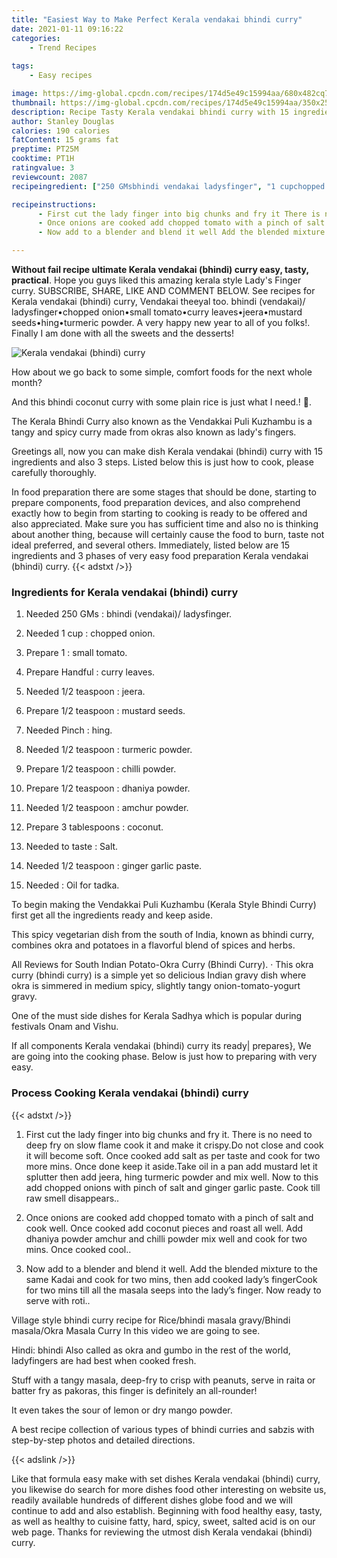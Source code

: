 ```yaml
---
title: "Easiest Way to Make Perfect Kerala vendakai bhindi curry"
date: 2021-01-11 09:16:22
categories:
    - Trend Recipes
    
tags:
    - Easy recipes

image: https://img-global.cpcdn.com/recipes/174d5e49c15994aa/680x482cq70/kerala-vendakai-bhindi-curry-recipe-main-photo.jpg
thumbnail: https://img-global.cpcdn.com/recipes/174d5e49c15994aa/350x250cq70/kerala-vendakai-bhindi-curry-recipe-main-photo.jpg
description: Recipe Tasty Kerala vendakai bhindi curry with 15 ingredients and 3 stages of easy cooking.
author: Stanley Douglas
calories: 190 calories
fatContent: 15 grams fat
preptime: PT25M
cooktime: PT1H
ratingvalue: 3
reviewcount: 2087
recipeingredient: ["250 GMsbhindi vendakai ladysfinger", "1 cupchopped onion", "1small tomato", "Handfulcurry leaves", "1/2 teaspoonjeera", "1/2 teaspoonmustard seeds", "Pinchhing", "1/2 teaspoonturmeric powder", "1/2 teaspoonchilli powder", "1/2 teaspoondhaniya powder", "1/2 teaspoonamchur powder", "3 tablespoonscoconut", "to tasteSalt", "1/2 teaspoonginger garlic paste", "Oil for tadka"]

recipeinstructions: 
      - First cut the lady finger into big chunks and fry it There is no need to deep fry on slow flame cook it and make it crispyDo not close and cook it will become soft Once cooked add salt as per taste and cook for two more mins Once done keep it asideTake oil in a pan add mustard let it splutter then add jeera hing turmeric powder and mix well Now to this add chopped onions with pinch of salt and ginger garlic paste Cook till raw smell disappears 
      - Once onions are cooked add chopped tomato with a pinch of salt and cook well Once cooked add coconut pieces and roast all well Add dhaniya powder amchur and chilli powder mix well and cook for two mins Once cooked cool 
      - Now add to a blender and blend it well Add the blended mixture to the same Kadai and cook for two mins then add cooked ladys fingerCook for two mins till all the masala seeps into the ladys finger Now ready to serve with roti

---
```




**Without fail recipe ultimate Kerala vendakai (bhindi) curry easy, tasty, practical**. Hope you guys liked this amazing kerala style Lady&#39;s Finger curry. SUBSCRIBE, SHARE, LIKE AND COMMENT BELOW. See recipes for Kerala vendakai (bhindi) curry, Vendakai theeyal too. bhindi (vendakai)/ ladysfinger•chopped onion•small tomato•curry leaves•jeera•mustard seeds•hing•turmeric powder. A very happy new year to all of you folks!. Finally I am done with all the sweets and the desserts!


![Kerala vendakai (bhindi) curry](https://img-global.cpcdn.com/recipes/174d5e49c15994aa/680x482cq70/kerala-vendakai-bhindi-curry-recipe-main-photo.jpg "Kerala vendakai (bhindi) curry")



How about we go back to some simple, comfort foods for the next whole month?

And this bhindi coconut curry with some plain rice is just what I need.! 🙂.

The Kerala Bhindi Curry also known as the Vendakkai Puli Kuzhambu is a tangy and spicy curry made from okras also known as lady&#39;s fingers.


Greetings all, now you can make dish Kerala vendakai (bhindi) curry with 15 ingredients and also 3 steps. Listed below this is just how to cook, please carefully thoroughly.

In food preparation there are some stages that should be done, starting to prepare components, food preparation devices, and also comprehend exactly how to begin from starting to cooking is ready to be offered and also appreciated. Make sure you has sufficient time and also no is thinking about another thing, because will certainly cause the food to burn, taste not ideal preferred, and several others. Immediately, listed below are 15 ingredients and 3 phases of very easy food preparation Kerala vendakai (bhindi) curry.
{{< adstxt />}}

### Ingredients for Kerala vendakai (bhindi) curry


1. Needed 250 GMs : bhindi (vendakai)/ ladysfinger.

1. Needed 1 cup : chopped onion.

1. Prepare 1 : small tomato.

1. Prepare Handful : curry leaves.

1. Needed 1/2 teaspoon : jeera.

1. Prepare 1/2 teaspoon : mustard seeds.

1. Needed Pinch : hing.

1. Needed 1/2 teaspoon : turmeric powder.

1. Prepare 1/2 teaspoon : chilli powder.

1. Prepare 1/2 teaspoon : dhaniya powder.

1. Needed 1/2 teaspoon : amchur powder.

1. Prepare 3 tablespoons : coconut.

1. Needed to taste : Salt.

1. Needed 1/2 teaspoon : ginger garlic paste.

1. Needed  : Oil for tadka.


To begin making the Vendakkai Puli Kuzhambu (Kerala Style Bhindi Curry) first get all the ingredients ready and keep aside.

This spicy vegetarian dish from the south of India, known as bhindi curry, combines okra and potatoes in a flavorful blend of spices and herbs.

All Reviews for South Indian Potato-Okra Curry (Bhindi Curry). · This okra curry (bhindi curry) is a simple yet so delicious Indian gravy dish where okra is simmered in medium spicy, slightly tangy onion-tomato-yogurt gravy.

One of the must side dishes for Kerala Sadhya which is popular during festivals Onam and Vishu.


If all components Kerala vendakai (bhindi) curry its ready| prepares}, We are going into the cooking phase. Below is just how to preparing with very easy.

### Process Cooking Kerala vendakai (bhindi) curry

{{< adstxt />}}


1. First cut the lady finger into big chunks and fry it. There is no need to deep fry on slow flame cook it and make it crispy.Do not close and cook it will become soft. Once cooked add salt as per taste and cook for two more mins. Once done keep it aside.Take oil in a pan add mustard let it splutter then add jeera, hing turmeric powder and mix well. Now to this add chopped onions with pinch of salt and ginger garlic paste. Cook till raw smell disappears..



1. Once onions are cooked add chopped tomato with a pinch of salt and cook well. Once cooked add coconut pieces and roast all well. Add dhaniya powder amchur and chilli powder mix well and cook for two mins. Once cooked cool..



1. Now add to a blender and blend it well. Add the blended mixture to the same Kadai and cook for two mins, then add cooked lady’s fingerCook for two mins till all the masala seeps into the lady’s finger. Now ready to serve with roti..




Village style bhindi curry recipe for Rice/bhindi masala gravy/Bhindi masala/Okra Masala Curry In this video we are going to see.

Hindi: bhindi Also called as okra and gumbo in the rest of the world, ladyfingers are had best when cooked fresh.

Stuff with a tangy masala, deep-fry to crisp with peanuts, serve in raita or batter fry as pakoras, this finger is definitely an all-rounder!

It even takes the sour of lemon or dry mango powder.

A best recipe collection of various types of bhindi curries and sabzis with step-by-step photos and detailed directions.


{{< adslink />}}

Like that formula easy make with set dishes Kerala vendakai (bhindi) curry, you likewise do search for more dishes food other interesting on website us, readily available hundreds of different dishes globe food and we will continue to add and also establish. Beginning with food healthy easy, tasty, as well as healthy to cuisine fatty, hard, spicy, sweet, salted acid is on our web page. Thanks for reviewing the utmost dish Kerala vendakai (bhindi) curry.
